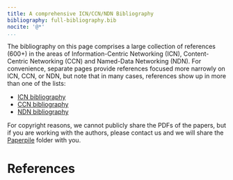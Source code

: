 ```yaml
---
title: A comprehensive ICN/CCN/NDN Bibliography
bibliography: full-bibliography.bib
nocite: '@*'
...
```


The bibliography on this page comprises a large collection of references (600+) in the areas of Information-Centric Networking (ICN), Content-Centric Networking (CCN) and Named-Data Networking (NDN).  For convenience, separate pages provide references focused more narrowly on ICN, CCN, or NDN, but note that in many cases, references show up in more than one of the lists:

* [ICN bibliography](icn-bibliography.html)
* [CCN bibliography](ccn-bibliography.html)
* [NDN bibliography](ndn-bibliography.html)

For copyright reasons, we cannot publicly share the PDFs of the papers, but if you are working with the authors, please contact us and we will share the [Paperpile](https://paperpile.com) folder with you.

# References

